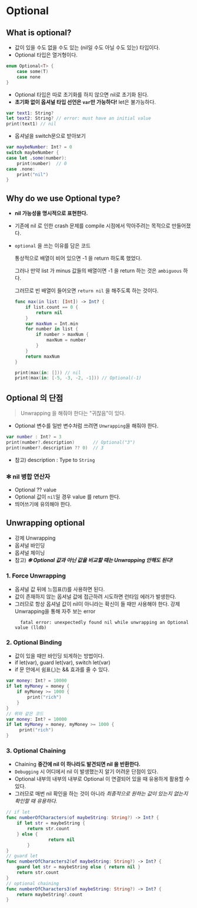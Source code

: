 # Optional

## What is optional?

- 값이 있을 수도 없을 수도 있는 (nil일 수도 아닐 수도 있는) 타입이다.
- Optional 타입은 열거형이다.
```Swift
enum Optional<T> {
    case some(T)
    case none
}
```

- Optional 타입은 따로 초기화를 하지 않으면 nil로 초기화 된다.
- **초기화 없이 옵셔널 타입 선언은 `var`만 가능하다!** let은 불가능하다.
```Swift
var text1: String?
let text2: String? // error: must have an initial value
print(text1) // nil
```

- 옵셔널을 switch문으로 받아보기
```Swift
var maybeNumber: Int? = 0
switch maybeNumber {
case let .some(number):
    print(number)  // 0
case .none:
    print("nil")
}
```

## Why do we use Optional type?

- **nil 가능성을 명시적으로 표현한다.**
- 기존에 nil 로 인한 crash 문제를 compile 시점에서 막아주려는 목적으로 만들어졌다.
- `optional` 을 쓰는 이유를 담은 코드

    통상적으로 배열이 비어 있으면 -1 을 return 하도록 했었다.

    그러나 만약 list 가 minus 값들의 배열이면 -1 을 return 하는 것은 `ambiguous` 하다.

    그러므로 빈 배열이 들어오면 `return nil` 을 해주도록 하는 것이다.
    ```Swift
    func max(in list: [Int]) -> Int? {
        if list.count == 0 {
            return nil
        }
        var maxNum = Int.min
        for number in list {
            if number > maxNum {
                maxNum = number
            }
        }
        return maxNum
    }

    print(max(in: [])) // nil
    print(max(in: [-5, -3, -2, -1])) // Optional(-1)
    ```

## Optional 의 단점

> Unwrapping 을 해줘야 한다는 "귀찮음"이 있다.

- Optional 변수를 일반 변수처럼 쓰려면 `Unwrapping`을 해줘야 한다.

```Swift
var number : Int? = 3
print(number?.description)       // Optional("3")
print(number?.description ?? 0)  // 3
```

- 참고) description : Type to `String`

### ✻ nil 병합 연산자

- Optional ?? value
- Optional 값이 `nil`일 경우 value 를 return 한다.
- 띄어쓰기에 유의해야 한다.

## Unwrapping optional

- 강제 Unwrapping
- 옵셔널 바인딩
- 옵셔널 체이닝
- 참고) ***✻ Optional 값과 아닌 값을 비교할 때는 Unwrapping 안해도 된다!***

### 1. Force Unwrapping

- 옵셔널 값 뒤에 느낌표(!)를 사용하면 된다.
- 값이 존재하지 않는 옵셔널 값에 접근하려 시도하면 런타임 에러가 발생한다.
- 그러므로 항상 옵셔널 값이 nil이 아니라는 확신이 들 때만 사용해야 한다. 강제 Unwrapping을 통해 자주 보는 error
  ```
    fatal error: unexpectedly found nil while unwrapping an Optional value (lldb)
  ```

### 2. Optional Binding

- 값이 있을 때만 바인딩 되게하는 방법이다.
- if let(var), guard let(var), switch let(var)
- if 문 안에서 쉼표(,)는 && 효과를 줄 수 있다.

```Swift
var money: Int? = 10000
if let myMoney = money {
    if myMoney >= 1000 {
        print("rich")
    }
}
// 위와 같은 코드
var money: Int? = 10000
if let myMoney = money, myMoney >= 1000 {
     print("rich")
}
```

### 3. Optional Chaining

- Chaining **중간에 nil 이 하나라도 발견되면 nil 을 반환한다.**
- `Debugging` 시 어디에서 nil 이 발생했는지 알기 어려운 단점이 있다.
- Optional 내부의 내부의 내부로 Optional 이 연결되어 있을 때 유용하게 활용할 수 있다.
- 그러므로 매번 nil 확인을 하는 것이 아니라 *최종적으로 원하는 값이 있는지 없는지 확인할 때 유용하다.*

```Swift
// if let
func numberOfCharacters(of maybeString: String?) -> Int? {
    if let str = maybeString {
        return str.count
    } else { 
                return nil 
        }
}
// guard let
func numberOfCharacters2(of maybeString: String?) -> Int? {
    guard let str = maybeString else { return nil }
    return str.count
}
// optional chaining
func numberOfCharacters3(of maybeString: String?) -> Int? {
    return maybeString?.count
}
```